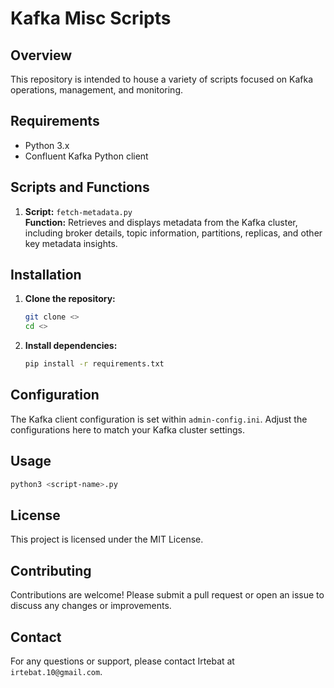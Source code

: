 
# Kafka Misc Scripts 

## Overview

This repository is intended to house a variety of scripts focused on Kafka operations, management, and monitoring. 

## Requirements

- Python 3.x
- Confluent Kafka Python client

## Scripts and Functions

1. **Script:** `fetch-metadata.py`  
   **Function:** Retrieves and displays metadata from the Kafka cluster, including broker details, topic information, partitions, replicas, and other key metadata insights.


## Installation

1. **Clone the repository:**

   ```bash
   git clone <>
   cd <>
   ```

2. **Install dependencies:**

   ```bash
   pip install -r requirements.txt
   ```

## Configuration

The Kafka client configuration is set within `admin-config.ini`. Adjust the configurations here to match your Kafka cluster settings.

## Usage

   ```bash
   python3 <script-name>.py
   ```

## License

This project is licensed under the MIT License.

## Contributing

Contributions are welcome! Please submit a pull request or open an issue to discuss any changes or improvements.

## Contact

For any questions or support, please contact Irtebat at `irtebat.10@gmail.com`.